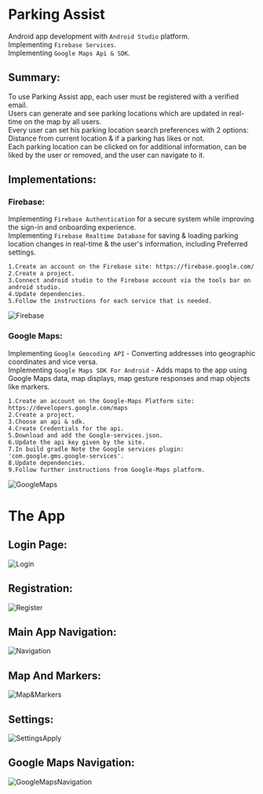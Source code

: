 # Parking Assist
Android app development with ``Android Studio`` platform.<br />
Implementing ``Firebase Services``.<br />
Implementing ``Google Maps Api & SDK``.<br />

## Summary:
To use Parking Assist app, each user must be registered with a verified email.<br />
Users can generate and see parking locations which are updated in real-time on the map by all users.<br />
Every user can set his parking location search preferences with 2 options: Distance from current location & if a parking has likes or not.<br />
Each parking location can be clicked on for additional information, can be liked by the user or removed, and the user can navigate to it.<br />

## Implementations:
### Firebase:
Implementing ``Firebase Authentication`` for a secure system while improving the sign-in and onboarding experience.<br />
Implementing ``Firebase Realtime Database`` for saving & loading parking location changes in real-time & the user's information, including Preferred settings.<br />
````
1.Create an account on the Firebase site: https://firebase.google.com/
2.Create a project.
3.Connect android studio to the Firebase account via the tools bar on android studio.
4.Update dependencies.
5.Follow the instructions for each service that is needed.
````
![Firebase](https://github.com/nqoy/Parking-Assist-AndroidApp/blob/main/%E2%80%8F%E2%80%8FFirebase.png)

### Google Maps:
Implementing ``Google Geocoding API`` - Converting addresses into geographic coordinates and vice versa.<br />
Implementing ``Google Maps SDK For Android`` - Adds maps to the app using Google Maps data, map displays, map gesture responses and map objects like markers. <br />
````
1.Create an account on the Google-Maps Platform site: https://developers.google.com/maps
2.Create a project.
3.Choose an api & sdk.
4.Create Credentials for the api.
5.Download and add the Google-services.json.
6.Update the api key given by the site.
7.In build gradle Note the Google services plugin: 'com.google.gms.google-services'.
8.Update dependencies.
9.Follow further instructions from Google-Maps platform.
````
![GoogleMaps](https://github.com/nqoy/Parking-Assist-AndroidApp/blob/main/GoogleMaps.png)

# The App 

## Login Page:
![Login](https://github.com/nqoy/Parking-Assist-AndroidApp/blob/main/Login.png)

## Registration:
![Register](https://github.com/nqoy/Parking-Assist-AndroidApp/blob/main/Register.png)

## Main App Navigation:
![Navigation](https://github.com/nqoy/Parking-Assist-AndroidApp/blob/main/Navigation.png)

## Map And Markers:
![Map&Markers](https://github.com/nqoy/Parking-Assist-AndroidApp/blob/main/Map%26Markers.png)

## Settings:
![SettingsApply](https://github.com/nqoy/Parking-Assist-AndroidApp/blob/main/SettingsApply.png)

## Google Maps Navigation:
![GoogleMapsNavigation](https://github.com/nqoy/Parking-Assist-AndroidApp/blob/main/GoogleMapsNavigation.png)

